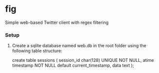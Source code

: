 fig
===

Simple web-based Twitter client with regex filtering

### Setup ###

1. Create a sqlite database named web.db in the root folder using the following table structure:

    create table sessions (
        session_id char(128) UNIQUE NOT NULL,
        atime timestamp NOT NULL default current_timestamp,
        data text
    );
